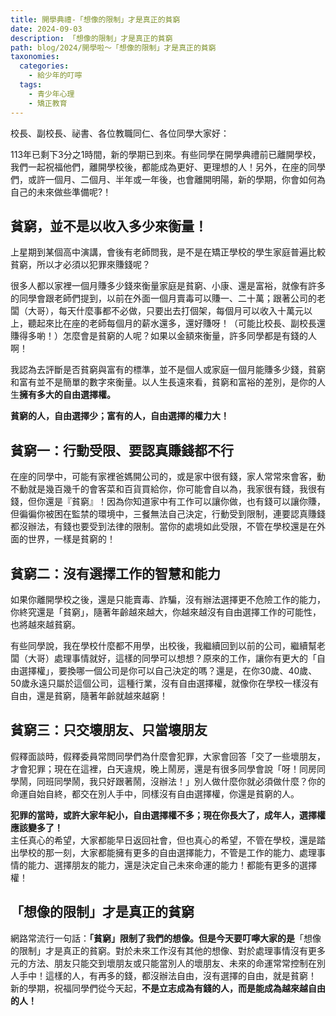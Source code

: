 ```yaml
---
title: 開學典禮-「想像的限制」才是真正的貧窮
date: 2024-09-03
description: 「想像的限制」才是真正的貧窮
path: blog/2024/開學啦～「想像的限制」才是真正的貧窮
taxonomies:
  categories: 
    - 給少年的叮嚀
  tags: 
    - 青少年心理
    - 矯正教育
---
```

校長、副校長、祕書、各位教職同仁、各位同學大家好：

113年已剩下3分之1時間，新的學期已到來。有些同學在開學典禮前已離開學校，我們一起祝福他們，離開學校後，都能成為更好、更理想的人！另外，在座的同學們，或許一個月、二個月、半年或一年後，也會離開明陽，新的學期，你會如何為自己的未來做些準備呢?！

## 貧窮，並不是以收入多少來衡量！
上星期到某個高中演講，會後有老師問我，是不是在矯正學校的學生家庭普遍比較貧窮，所以才必須以犯罪來賺錢呢？

很多人都以家裡一個月賺多少錢來衡量家庭是貧窮、小康、還是富裕，就像有許多的同學會跟老師們提到，以前在外面一個月賣毒可以賺一、二十萬；跟著公司的老闆（大哥），每天什麼事都不必做，只要出去打個架，每個月可以收入十萬元以上，聽起來比在座的老師每個月的薪水還多，還好賺呀！（可能比校長、副校長還賺得多喲！）怎麼會是貧窮的人呢？如果以金額來衡量，許多同學都是有錢的人啊！

我認為去評斷是否貧窮與富有的標準，並不是個人或家庭一個月能賺多少錢，貧窮和富有並不是簡單的數字來衡量。以人生長遠來看，貧窮和富裕的差別，是你的人生<b>擁有多大的自由選擇權。</b>

<b>貧窮的人，自由選擇少；富有的人，自由選擇的權力大！</b><br>

## 貧窮一：行動受限、要認真賺錢都不行
在座的同學中，可能有家裡爸媽開公司的，或是家中很有錢，家人常常來會客，動不動就是幾百幾千的會客菜和百貨買給你，你可能會自以為，我家很有錢，我很有錢，但你還是『貧窮』！因為你知道家中有工作可以讓你做，也有錢可以讓你賺，但徧徧你被困在監禁的環境中，三餐無法自己決定，行動受到限制，連要認真賺錢都沒辦法，有錢也要受到法律的限制。當你的處境如此受限，不管在學校還是在外面的世界，一樣是貧窮的！<br>

## 貧窮二：沒有選擇工作的智慧和能力
如果你離開學校之後，還是只能賣毒、詐騙，沒有辦法選擇更不危險工作的能力，你終究還是「貧窮」，隨著年齡越來越大，你越來越沒有自由選擇工作的可能性，也將越來越貧窮。

有些同學說，我在學校什麼都不用學，出校後，我繼續回到以前的公司，繼續幫老闆（大哥）處理事情就好，這樣的同學可以想想？原來的工作，讓你有更大的「自由選擇權」，要換哪一個公司是你可以自己決定的嗎？還是，在你30歲、40歲、50歲永遠只屬於這個公司，這種行業，沒有自由選擇權，就像你在學校一樣沒有自由，還是貧窮，隨著年齡就越來越窮！<br>

## 貧窮三：只交壞朋友、只當壞朋友
假釋面談時，假釋委員常問同學們為什麼會犯罪，大家會回答「交了一些壞朋友，才會犯罪；現在在這裡，白天違規，晚上鬧房，還是有很多同學會說「呀！同房同學鬧，同班同學鬧，我只好跟著鬧，沒辦法！」別人做什麼你就必須做什麼？你的命運自始自終，都交在別人手中，同樣沒有自由選擇權，你還是貧窮的人。

<b>犯罪的當時，或許大家年紀小，自由選擇權不多；現在你長大了，成年人，選擇權應該變多了！</b><br>
主任真心的希望，大家都能早日返回社會，但也真心的希望，不管在學校，還是踏出學校的那一刻，大家都能擁有更多的自由選擇能力，不管是工作的能力、處理事情的能力、選擇朋友的能力，還是決定自己未來命運的能力！都能有更多的選擇權！<br>

## 「想像的限制」才是真正的貧窮
網路常流行一句話：<b>「貧窮」限制了我們的想像。但是今天要叮嚀大家的是</b>「想像的限制」才是真正的貧窮。對於未來工作沒有其他的想像、對於處理事情沒有更多元的方法、朋友只能交到壞朋友或只能當別人的壞朋友、未來的命運常常控制在別人手中！這樣的人，有再多的錢，都沒辦法自由，沒有選擇的自由，就是貧窮！
<br>
新的學期，祝福同學們從今天起，<b>不是立志成為有錢的人，而是能成為越來越自由的人！</b>

